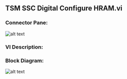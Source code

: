 ## **TSM SSC Digital Configure HRAM.vi**
### Connector Pane:
![alt text](/Instrument%20Control/Digital/HRAM/TSM%20SSC%20Digital%20Configure%20HRAM.vic.png "TSM SSC Digital Configure HRAM.vi connector pane")

### VI Description:


### Block Diagram:
![alt text](/Instrument%20Control/Digital/HRAM/TSM%20SSC%20Digital%20Configure%20HRAM.vid.png "TSM SSC Digital Configure HRAM.vi block diagram")
